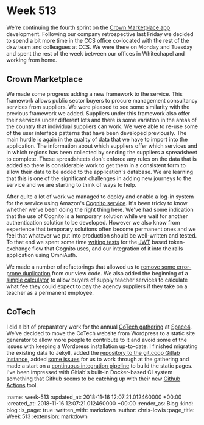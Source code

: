 Week 513
========

We're continuing the fourth sprint on the [Crown Marketplace app][crown-marketplace] development. Following our company retrospective last Friday we decided to spend a bit more time in the CCS office co-located with the rest of the dxw team and colleagues at CCS. We were there on Monday and Tuesday and spent the rest of the week between our offices in Whitechapel and working from home.

## Crown Marketplace

We made some progress adding a new framework to the service. This framework allows public sector buyers to procure management consultancy services from suppliers. We were pleased to see some similarity with the previous framework we added. Suppliers under this framework also offer their services under different lots and there is some variation in the areas of the country that individual suppliers can work. We were able to re-use some of the user interface patterns that have been developed previously. The main hurdle is again in the quality of data that we have to import into the application. The information about which suppliers offer which services and in which regions has been collected by sending the suppliers a spreadsheet to complete. These spreadsheets don't enforce any rules on the data that is added so there is considerable work to get them in a consistent form to allow their data to be added to the application's database. We are learning that this is one of the significant challenges in adding new journeys to the service and we are starting to think of ways to help.

After quite a lot of work we managed to deploy and enable a log-in system for the service using Amazon's [Cognito service](https://aws.amazon.com/cognito/). It's been tricky to know whether we've been doing the right thing here. We've had some indication that the use of Cognito is a temporary solution while we wait for another authentication solution to be developed. However we also know from experience that temporary solutions often become permanent ones and we feel that whatever we put into production should be well-written and tested. To that end we spent some time [writing tests](https://github.com/Crown-Commercial-Service/crown-marketplace/tree/17c8b1166e9bdd4de774ae00fa5ef1378637f879/spec/lib/cognito) for the [JWT](https://jwt.io/) based token-exchange flow that Cognito uses, and our integration of it into the rails application using OmniAuth.

We made a number of refactorings that allowed us to [remove some error-prone duplication](https://github.com/Crown-Commercial-Service/crown-marketplace/commit/d6063a20ece09557e3a86e968b9ffca204d5f789) from our view code. We also added the beginning of a [simple calculator](https://github.com/Crown-Commercial-Service/crown-marketplace/commit/cd3cab5913e9377aa1547024c8287aada71ee464) to allow buyers of supply teacher services to calculate what fee they could expect to pay the agency suppliers if they take on a teacher as a permanent employee.

## CoTech

I did a bit of preparatory work for the annual [CoTech gathering][cotech-2018] at [Space4][space4]. We've decided to move the CoTech website from Wordpress to a static site generator to allow more people to contribute to it and avoid some of the issues with keeping a Wordpress installation up-to-date. I finished migrating the existing data to Jekyll, added the [repository to the git.coop Gitlab instance](https://git.coop/cotech/website), added [some issues](https://git.coop/cotech/website/issues) for us to work through at the gathering and made a start on a [continuous integration pipeline](https://git.coop/cotech/website/blob/e733ed08e8455eadb96919a486d890c8cb4b7cc9/.gitlab-ci.yml) to build the static pages. I've been impressed with Gitlab's built-in Docker-based CI system something that Github seems to be catching up with their new [Github Actions](https://github.com/features/actions) tool.

[cotech-2018]: https://community.coops.tech/t/cotech-space4-gathering-29-30th-november-2018/1033
[crown-marketplace]: https://github.com/Crown-Commercial-Service/crown-marketplace
[space4]: http://space4.tech/

:name: week-513
:updated_at: 2018-11-16 12:07:21.012460000 +00:00
:created_at: 2018-11-16 12:07:21.012460000 +00:00
:render_as: Blog
:kind: blog
:is_page: true
:written_with: markdown
:author: chris-lowis
:page_title: Week 513
:extension: markdown

